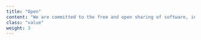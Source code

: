 ```yaml
---
title: "Open"
content: "We are committed to the free and open sharing of software, information, knowledge and ideas to better the human condition."
class: "value"
weight: 3
---
```

